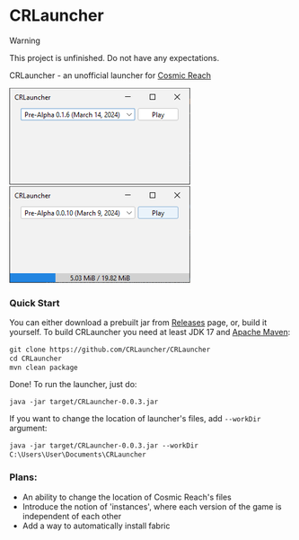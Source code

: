 # CRLauncher

> [!WARNING]  
> This project is unfinished. Do not have any expectations.

CRLauncher - an unofficial launcher for [Cosmic Reach](https://finalforeach.itch.io/cosmic-reach)

![Screenshot_1](images/Screenshot_1.png) ![Screenshot_2.png](images/Screenshot_2.png)

### Quick Start

You can either download a prebuilt jar from [Releases](https://github.com/CRLauncher/CRLauncher/releases) page, or, build it yourself. To build CRLauncher you need at least JDK 17 and
[Apache Maven](https://maven.apache.org/):
```shell
git clone https://github.com/CRLauncher/CRLauncher
cd CRLauncher
mvn clean package
```

Done! To run the launcher, just do:
```shell
java -jar target/CRLauncher-0.0.3.jar
```

If you want to change the location of launcher's files, add `--workDir` argument:
```shell
java -jar target/CRLauncher-0.0.3.jar --workDir C:\Users\User\Documents\CRLauncher
```


### Plans:
 - An ability to change the location of Cosmic Reach's files
 - Introduce the notion of 'instances', where each version of the game is independent of each other
 - Add a way to automatically install fabric
